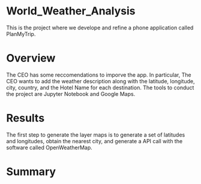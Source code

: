 # World_Weather_Analysis
This is the project where we develope and refine a phone application called PlanMyTrip. 

# Overview
The CEO has some reccomendations to imporve the app. In particular, The CEO wants to add the weather description along with the latitude, longitude, city, country, and the Hotel Name for each destination. The tools to conduct the project are Jupyter Notebook and Google Maps. 


# Results
The first step to generate the layer maps is to generate a set of latitudes and longitudes, obtain the nearest city, and generate a API call with the software called OpenWeatherMap.  



# Summary 

